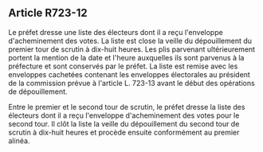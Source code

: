 Article R723-12
----
Le préfet dresse une liste des électeurs dont il a reçu l'enveloppe
d'acheminement des votes. La liste est close la veille du dépouillement du
premier tour de scrutin à dix-huit heures. Les plis parvenant ultérieurement
portent la mention de la date et l'heure auxquelles ils sont parvenus à la
préfecture et sont conservés par le préfet. La liste est remise avec les
enveloppes cachetées contenant les enveloppes électorales au président de la
commission prévue à l'article L. 723-13 avant le début des opérations de
dépouillement.

Entre le premier et le second tour de scrutin, le préfet dresse la liste des
électeurs dont il a reçu l'enveloppe d'acheminement des votes pour le second
tour. Il clôt la liste la veille du dépouillement du second tour de scrutin à
dix-huit heures et procède ensuite conformément au premier alinéa.

